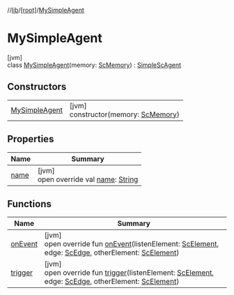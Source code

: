 //[lib](../../../index.md)/[[root]](../index.md)/[MySimpleAgent](index.md)

# MySimpleAgent

[jvm]\
class [MySimpleAgent](index.md)(memory: [ScMemory](../../ostis.jesc.memory/-sc-memory/index.md)) : [SimpleScAgent](../../ostis.jesc.kpm.agent/-simple-sc-agent/index.md)

## Constructors

| | |
|---|---|
| [MySimpleAgent](-my-simple-agent.md) | [jvm]<br>constructor(memory: [ScMemory](../../ostis.jesc.memory/-sc-memory/index.md)) |

## Properties

| Name | Summary |
|---|---|
| [name](../../ostis.jesc.kpm.agent/-simple-sc-agent/name.md) | [jvm]<br>open override val [name](../../ostis.jesc.kpm.agent/-simple-sc-agent/name.md): [String](https://kotlinlang.org/api/latest/jvm/stdlib/kotlin/-string/index.html) |

## Functions

| Name | Summary |
|---|---|
| [onEvent](on-event.md) | [jvm]<br>open override fun [onEvent](on-event.md)(listenElement: [ScElement](../../ostis.jesc.memory.element/-sc-element/index.md), edge: [ScEdge](../../ostis.jesc.memory.element.edge/-sc-edge/index.md), otherElement: [ScElement](../../ostis.jesc.memory.element/-sc-element/index.md)) |
| [trigger](../../ostis.jesc.kpm.agent/-simple-sc-agent/trigger.md) | [jvm]<br>open override fun [trigger](../../ostis.jesc.kpm.agent/-simple-sc-agent/trigger.md)(listenElement: [ScElement](../../ostis.jesc.memory.element/-sc-element/index.md), edge: [ScEdge](../../ostis.jesc.memory.element.edge/-sc-edge/index.md), otherElement: [ScElement](../../ostis.jesc.memory.element/-sc-element/index.md)) |

